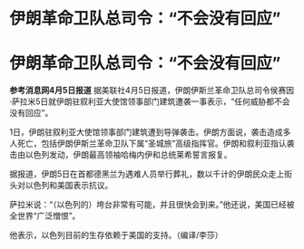 # ​伊朗革命卫队总司令：“不会没有回应”

# ​伊朗革命卫队总司令：“不会没有回应”

**参考消息网4月5日报道**
据美联社4月5日报道，伊朗伊斯兰革命卫队总司令侯赛因·萨拉米5日就伊朗驻叙利亚大使馆领事部门建筑遭袭一事表示，“任何威胁都不会没有回应”。

1日，伊朗驻叙利亚大使馆领事部门建筑遭到导弹袭击。伊朗方面说，袭击造成多人死亡，包括伊朗伊斯兰革命卫队下属“圣城旅”高级指挥官。伊朗和叙利亚指认袭击由以色列发动，伊朗最高领袖哈梅内伊和总统莱希誓言报复。

据报道，伊朗5日在首都德黑兰为遇难人员举行葬礼，数以千计的伊朗民众走上街头对以色列和美国表示抗议。

萨拉米说：“（以色列的）垮台非常有可能，并且很快会到来。”他还说，美国已经被全世界“广泛憎恨”。

他表示，以色列目前的生存依赖于美国的支持。（编译/李莎）

